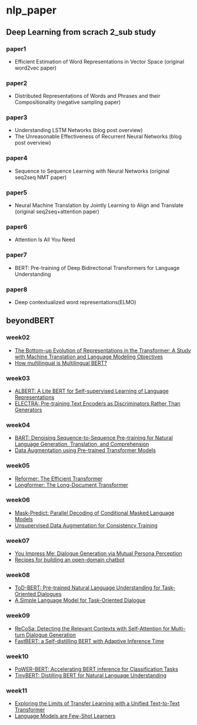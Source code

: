 # nlp_paper

## Deep Learning from scrach 2_sub study

### paper1
- Efficient Estimation of Word Representations in Vector Space (original word2vec paper)
### paper2
- Distributed Representations of Words and Phrases and their Compositionality (negative sampling paper)
### paper3
- Understanding LSTM Networks (blog post overview)
- The Unreasonable Effectiveness of Recurrent Neural Networks (blog post overview)
### paper4
- Sequence to Sequence Learning with Neural Networks (original seq2seq NMT paper)
### paper5
- Neural Machine Translation by Jointly Learning to Align and Translate (original seq2seq+attention paper)
### paper6
- Attention Is All You Need
### paper7
- BERT: Pre-training of Deep Bidirectional Transformers for Language Understanding
### paper8
- Deep contextualized word representations(ELMO)


## beyondBERT

### week02
- [The Bottom-up Evolution of Representations in the Transformer: A Study with Machine Translation and Language Modeling Objectives](https://arxiv.org/abs/1909.01380)
- [How multilingual is Multilingual BERT?](https://arxiv.org/abs/1906.01502)
### week03
- [ALBERT: A Lite BERT for Self-supervised Learning of Language Representations](https://arxiv.org/abs/1909.11942)
- [ELECTRA: Pre-training Text Encoders as Discriminators Rather Than Generators](https://arxiv.org/abs/2003.10555)
### week04
- [BART: Denoising Sequence-to-Sequence Pre-training for Natural Language Generation, Translation, and Comprehension](https://arxiv.org/abs/1910.13461)
- [Data Augmentation using Pre-trained Transformer Models](https://arxiv.org/abs/2003.02245)
### week05
- [Reformer: The Efficient Transformer](https://arxiv.org/abs/2001.04451)
- [Longformer: The Long-Document Transformer](https://arxiv.org/abs/2004.05150)
### week06
- [Mask-Predict: Parallel Decoding of Conditional Masked Language Models](https://arxiv.org/abs/1904.09324)
- [Unsupervised Data Augmentation for Consistency Training](https://arxiv.org/abs/1904.12848)
### week07
- [You Impress Me: Dialogue Generation via Mutual Persona Perception](https://arxiv.org/abs/2004.05388)
- [Recipes for building an open-domain chatbot](https://arxiv.org/abs/2004.13637)
### week08
- [ToD-BERT: Pre-trained Natural Language Understanding for Task-Oriented Dialogues](https://arxiv.org/abs/2004.06871)
- [A Simple Language Model for Task-Oriented Dialogue](https://arxiv.org/abs/2005.00796)
### week09
- [ReCoSa: Detecting the Relevant Contexts with Self-Attention for Multi-turn Dialogue Generation](https://arxiv.org/abs/1907.05339)
- [FastBERT: a Self-distilling BERT with Adaptive Inference Time](https://arxiv.org/abs/2004.02178)
### week10
- [PoWER-BERT: Accelerating BERT inference for Classification Tasks](https://arxiv.org/abs/2001.08950)
- [TinyBERT: Distilling BERT for Natural Language Understanding](https://arxiv.org/abs/1909.10351)
### week11
- [Exploring the Limits of Transfer Learning with a Unified Text-to-Text Transformer](https://arxiv.org/abs/1910.10683)
- [Language Models are Few-Shot Learners](https://arxiv.org/abs/2005.14165)
